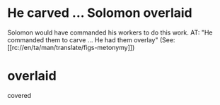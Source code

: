# He carved ... Solomon overlaid

Solomon would have commanded his workers to do this work. AT: "He commanded them to carve ... He had them overlay" (See: [[rc://en/ta/man/translate/figs-metonymy]])

# overlaid

covered